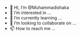 - 👋 Hi, I’m @Muhammadishaka
- 👀 I’m interested in ...
- 🌱 I’m currently learning ...
- 💞️ I’m looking to collaborate on ...
- 📫 How to reach me ...

<!---
Muhammadishaka/Muhammadishaka is a ✨ special ✨ repository because its `README.md` (this file) appears on your GitHub profile.
You can click the Preview link to take a look at your changes.
--->
